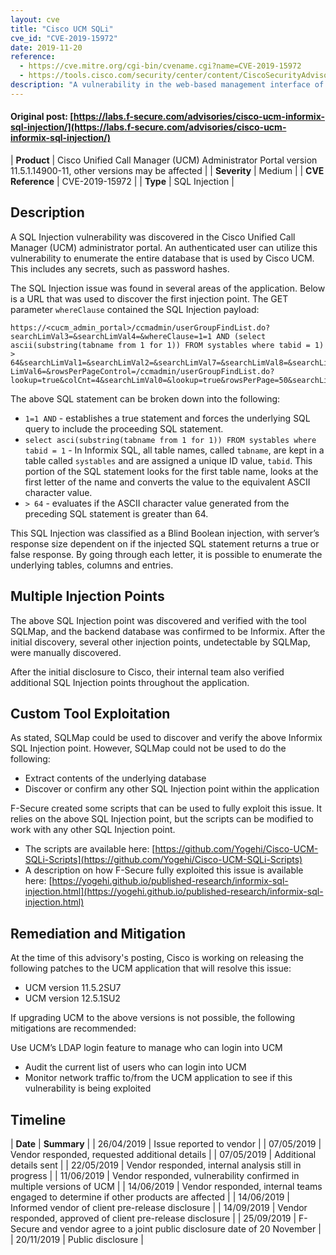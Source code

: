 ```yaml
---
layout: cve
title: "Cisco UCM SQLi"
cve_id: "CVE-2019-15972"
date: 2019-11-20
reference: 
  - https://cve.mitre.org/cgi-bin/cvename.cgi?name=CVE-2019-15972
  - https://tools.cisco.com/security/center/content/CiscoSecurityAdvisory/cisco-sa-20191120-cucm-sql
description: "A vulnerability in the web-based management interface of Cisco Unified Communications Manager could allow an authenticated, remote attacker to conduct SQL injection attacks on an affected system."
---
```


#### Original post: [https://labs.f-secure.com/advisories/cisco-ucm-informix-sql-injection/](https://labs.f-secure.com/advisories/cisco-ucm-informix-sql-injection/)

|    **Product**    | Cisco Unified Call Manager (UCM) Administrator Portal version 11.5.1.14900-11, other versions may be affected |
|    **Severity**   |                  Medium                  |
| **CVE Reference** |              CVE-2019-15972              |
|      **Type**     |               SQL Injection              |

## Description

A SQL Injection vulnerability was discovered in the Cisco Unified Call Manager (UCM) administrator portal. An authenticated user can utilize this vulnerability to enumerate the entire database that is used by Cisco UCM. This includes any secrets, such as password hashes.

The SQL Injection issue was found in several areas of the application. Below is a URL that was used to discover the first injection point. The GET parameter `whereClause` contained the SQL Injection payload:

```
https://<cucm_admin_portal>/ccmadmin/userGroupFindList.do?searchLimVal3=&searchLimVal4=&whereClause=1=1 AND (select ascii(substring(tabname from 1 for 1)) FROM systables where tabid = 1) > 64&searchLimVal1=&searchLimVal2=&searchLimVal7=&searchLimVal8=&searchLimVal5=&search LimVal6=&rowsPerPageControl=/ccmadmin/userGroupFindList.do?lookup=true&colCnt=4&searchLimVal0=&lookup=true&rowsPerPage=50&searchLimVal9=&pageNumber=1&recCnt=37&multiple=true
```

The above SQL statement can be broken down into the following:

* `1=1 AND` - establishes a true statement and forces the underlying SQL query to include the proceeding SQL statement.
* `select asci(substring(tabname from 1 for 1)) FROM systables where tabid = 1` - In Informix SQL, all table names, called `tabname`, are kept in a table called `systables` and are assigned a unique ID value, `tabid`. This portion of the SQL statement looks for the first table name, looks at the first letter of the name and converts the value to the equivalent ASCII character value.
* `> 64` - evaluates if the ASCII character value generated from the preceding SQL statement is greater than 64.

This SQL Injection was classified as a Blind Boolean injection, with server’s response size dependent on if the injected SQL statement returns a true or false response. By going through each letter, it is possible to enumerate the underlying tables, columns and entries.

## Multiple Injection Points

The above SQL Injection point was discovered and verified with the tool SQLMap, and the backend database was confirmed to be Informix. After the initial discovery, several other injection points, undetectable by SQLMap, were manually discovered. 

After the initial disclosure to Cisco, their internal team also verified additional SQL Injection points throughout the application.

## Custom Tool Exploitation

As stated, SQLMap could be used to discover and verify the above Informix SQL Injection point. However, SQLMap could not be used to do the following:

* Extract contents of the underlying database
* Discover or confirm any other SQL Injection point within the application

F-Secure created some scripts that can be used to fully exploit this issue. It relies on the above SQL Injection point, but the scripts can be modified to work with any other SQL Injection point.

* The scripts are available here: [https://github.com/Yogehi/Cisco-UCM-SQLi-Scripts](https://github.com/Yogehi/Cisco-UCM-SQLi-Scripts)
* A description on how F-Secure fully exploited this issue is available here: [https://yogehi.github.io/published-research/informix-sql-injection.html](https://yogehi.github.io/published-research/informix-sql-injection.html)

## Remediation and Mitigation

At the time of this advisory's posting, Cisco is working on releasing the following patches to the UCM application that will resolve this issue:

* UCM version 11.5.2SU7
* UCM version 12.5.1SU2

If upgrading UCM to the above versions is not possible, the following mitigations are recommended:

Use UCM’s LDAP login feature to manage who can login into UCM

* Audit the current list of users who can login into UCM
* Monitor network traffic to/from the UCM application to see if this vulnerability is being exploited

## Timeline

|    **Date**    | **Summary** |
|   26/04/2019   | Issue reported to vendor |
|   07/05/2019   | Vendor responded, requested additional details |
|   07/05/2019   | Additional details sent |
|   22/05/2019   | Vendor responded, internal analysis still in progress |
|   11/06/2019   | Vendor responded, vulnerability confirmed in multiple versions of UCM |
|   14/06/2019   | Vendor responded, internal teams engaged to determine if other products are affected |
|   14/06/2019   | Informed vendor of client pre-release disclosure |
|   14/09/2019   | Vendor responded, approved of client pre-release disclosure |
|   25/09/2019   | F-Secure and vendor agree to a joint public disclosure date of 20 November |
|   20/11/2019   | Public disclosure |